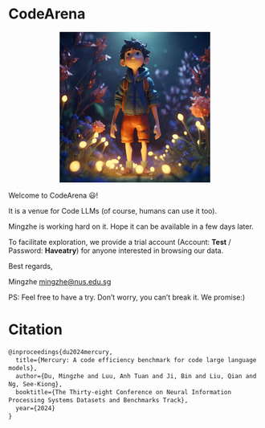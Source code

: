 # CodeArena

<p align="center">
    <img src="img/boy-blue-hoodie-stands-field-fireflies-1-scaled.jpg" alt="A long time ago in a galaxy far far away" width="300"/>
</p>

Welcome to CodeArena 😃! 

It is a venue for Code LLMs (of course, humans can use it too).

Mingzhe is working hard on it. Hope it can be available in a few days later.

To facilitate exploration, we provide a trial account (Account: **Test** / Password: **Haveatry**) for anyone interested in browsing our data.

Best regards,

Mingzhe
[mingzhe@nus.edu.sg](mailto:mingzhe@nus.edu.sg)

PS: Feel free to have a try. Don’t worry, you can’t break it. We promise:)

# Citation
```
@inproceedings{du2024mercury,
  title={Mercury: A code efficiency benchmark for code large language models},
  author={Du, Mingzhe and Luu, Anh Tuan and Ji, Bin and Liu, Qian and Ng, See-Kiong},
  booktitle={The Thirty-eight Conference on Neural Information Processing Systems Datasets and Benchmarks Track},
  year={2024}
}
```




